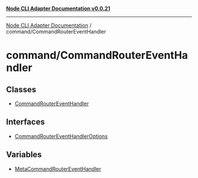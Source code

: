 [**Node CLI Adapter Documentation v0.0.21**](../../README.md)

***

[Node CLI Adapter Documentation](../../modules.md) / command/CommandRouterEventHandler

# command/CommandRouterEventHandler

## Classes

- [CommandRouterEventHandler](classes/CommandRouterEventHandler.md)

## Interfaces

- [CommandRouterEventHandlerOptions](interfaces/CommandRouterEventHandlerOptions.md)

## Variables

- [MetaCommandRouterEventHandler](variables/MetaCommandRouterEventHandler.md)
